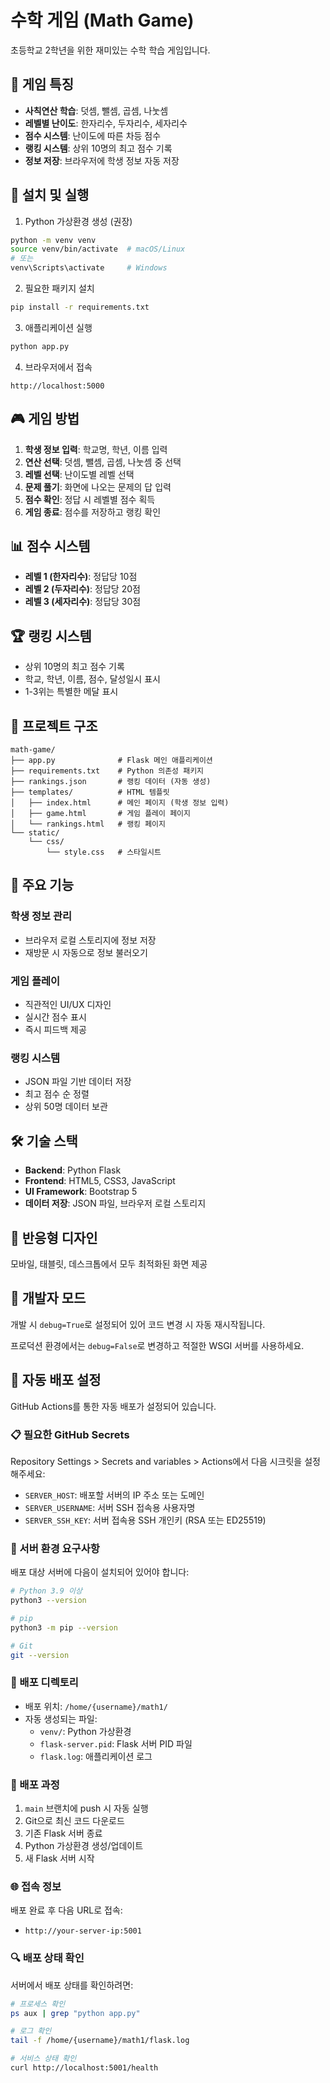 # 수학 게임 (Math Game)

초등학교 2학년을 위한 재미있는 수학 학습 게임입니다.

## 🎯 게임 특징

- **사칙연산 학습**: 덧셈, 뺄셈, 곱셈, 나눗셈
- **레벨별 난이도**: 한자리수, 두자리수, 세자리수
- **점수 시스템**: 난이도에 따른 차등 점수
- **랭킹 시스템**: 상위 10명의 최고 점수 기록
- **정보 저장**: 브라우저에 학생 정보 자동 저장

## 🚀 설치 및 실행

1. Python 가상환경 생성 (권장)
```bash
python -m venv venv
source venv/bin/activate  # macOS/Linux
# 또는
venv\Scripts\activate     # Windows
```

2. 필요한 패키지 설치
```bash
pip install -r requirements.txt
```

3. 애플리케이션 실행
```bash
python app.py
```

4. 브라우저에서 접속
```
http://localhost:5000
```

## 🎮 게임 방법

1. **학생 정보 입력**: 학교명, 학년, 이름 입력
2. **연산 선택**: 덧셈, 뺄셈, 곱셈, 나눗셈 중 선택
3. **레벨 선택**: 난이도별 레벨 선택
4. **문제 풀기**: 화면에 나오는 문제의 답 입력
5. **점수 확인**: 정답 시 레벨별 점수 획득
6. **게임 종료**: 점수를 저장하고 랭킹 확인

## 📊 점수 시스템

- **레벨 1 (한자리수)**: 정답당 10점
- **레벨 2 (두자리수)**: 정답당 20점  
- **레벨 3 (세자리수)**: 정답당 30점

## 🏆 랭킹 시스템

- 상위 10명의 최고 점수 기록
- 학교, 학년, 이름, 점수, 달성일시 표시
- 1-3위는 특별한 메달 표시

## 📁 프로젝트 구조

```
math-game/
├── app.py              # Flask 메인 애플리케이션
├── requirements.txt    # Python 의존성 패키지
├── rankings.json       # 랭킹 데이터 (자동 생성)
├── templates/          # HTML 템플릿
│   ├── index.html      # 메인 페이지 (학생 정보 입력)
│   ├── game.html       # 게임 플레이 페이지
│   └── rankings.html   # 랭킹 페이지
└── static/
    └── css/
        └── style.css   # 스타일시트
```

## 🎨 주요 기능

### 학생 정보 관리
- 브라우저 로컬 스토리지에 정보 저장
- 재방문 시 자동으로 정보 불러오기

### 게임 플레이
- 직관적인 UI/UX 디자인
- 실시간 점수 표시
- 즉시 피드백 제공

### 랭킹 시스템
- JSON 파일 기반 데이터 저장
- 최고 점수 순 정렬
- 상위 50명 데이터 보관

## 🛠 기술 스택

- **Backend**: Python Flask
- **Frontend**: HTML5, CSS3, JavaScript
- **UI Framework**: Bootstrap 5
- **데이터 저장**: JSON 파일, 브라우저 로컬 스토리지

## 📱 반응형 디자인

모바일, 태블릿, 데스크톱에서 모두 최적화된 화면 제공

## 🔧 개발자 모드

개발 시 `debug=True`로 설정되어 있어 코드 변경 시 자동 재시작됩니다.

프로덕션 환경에서는 `debug=False`로 변경하고 적절한 WSGI 서버를 사용하세요.

## 🚀 자동 배포 설정

GitHub Actions를 통한 자동 배포가 설정되어 있습니다.

### 📋 필요한 GitHub Secrets

Repository Settings > Secrets and variables > Actions에서 다음 시크릿을 설정해주세요:

- `SERVER_HOST`: 배포할 서버의 IP 주소 또는 도메인
- `SERVER_USERNAME`: 서버 SSH 접속용 사용자명
- `SERVER_SSH_KEY`: 서버 접속용 SSH 개인키 (RSA 또는 ED25519)

### 🔧 서버 환경 요구사항

배포 대상 서버에 다음이 설치되어 있어야 합니다:

```bash
# Python 3.9 이상
python3 --version

# pip
python3 -m pip --version

# Git
git --version
```

### 📁 배포 디렉토리

- 배포 위치: `/home/{username}/math1/`
- 자동 생성되는 파일:
  - `venv/`: Python 가상환경
  - `flask-server.pid`: Flask 서버 PID 파일
  - `flask.log`: 애플리케이션 로그

### 🔄 배포 과정

1. `main` 브랜치에 push 시 자동 실행
2. Git으로 최신 코드 다운로드
3. 기존 Flask 서버 종료
4. Python 가상환경 생성/업데이트
5. 새 Flask 서버 시작

### 🌐 접속 정보

배포 완료 후 다음 URL로 접속:
- `http://your-server-ip:5001`

### 🔍 배포 상태 확인

서버에서 배포 상태를 확인하려면:

```bash
# 프로세스 확인
ps aux | grep "python app.py"

# 로그 확인
tail -f /home/{username}/math1/flask.log

# 서비스 상태 확인
curl http://localhost:5001/health
```
